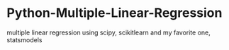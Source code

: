 # Python-Multiple-Linear-Regression
multiple linear regression using scipy, scikitlearn and my favorite one, statsmodels
